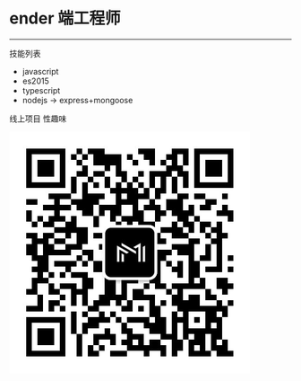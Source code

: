 # ender 端工程师
---

技能列表
* javascript
* es2015
* typescript 
* nodejs -> express+mongoose 




线上项目 性趣味

![狠享赚](./images/qrcode.jpg)